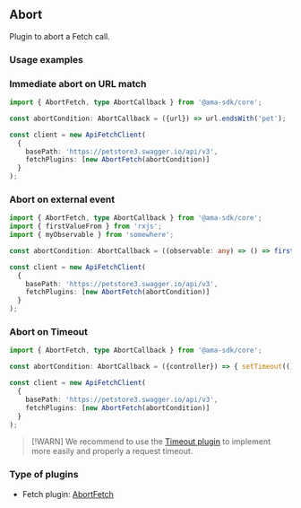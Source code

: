 ## Abort

Plugin to abort a Fetch call.

### Usage examples

### Immediate abort on URL match

```typescript
import { AbortFetch, type AbortCallback } from '@ama-sdk/core';

const abortCondition: AbortCallback = ({url}) => url.endsWith('pet');

const client = new ApiFetchClient(
  {
    basePath: 'https://petstore3.swagger.io/api/v3',
    fetchPlugins: [new AbortFetch(abortCondition)]
  }
);
```

### Abort on external event

```typescript
import { AbortFetch, type AbortCallback } from '@ama-sdk/core';
import { firstValueFrom } from 'rxjs';
import { myObservable } from 'somewhere';

const abortCondition: AbortCallback = ((observable: any) => () => firstValueFrom(observable).then((value) => !!value))(myObservable);

const client = new ApiFetchClient(
  {
    basePath: 'https://petstore3.swagger.io/api/v3',
    fetchPlugins: [new AbortFetch(abortCondition)]
  }
);
```

### Abort on Timeout

```typescript
import { AbortFetch, type AbortCallback } from '@ama-sdk/core';

const abortCondition: AbortCallback = ({controller}) => { setTimeout(() => controller?.abort(), 3000); };

const client = new ApiFetchClient(
  {
    basePath: 'https://petstore3.swagger.io/api/v3',
    fetchPlugins: [new AbortFetch(abortCondition)]
  }
);
```

> [!WARN]
> We recommend to use the [Timeout plugin](https://github.com/AmadeusITGroup/otter/tree/main/packages/%40ama-sdk/client-fetch/src/plugins/timeout) to implement more easily and properly a request timeout.

### Type of plugins

- Fetch plugin: [AbortFetch](./abort-fetch.ts)
